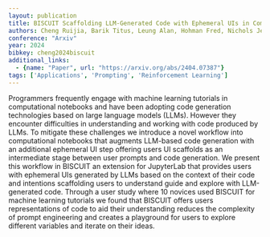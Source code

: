 ```yaml
---
layout: publication
title: BISCUIT Scaffolding LLM-Generated Code with Ephemeral UIs in Computational Notebooks
authors: Cheng Ruijia, Barik Titus, Leung Alan, Hohman Fred, Nichols Jeffrey
conference: "Arxiv"
year: 2024
bibkey: cheng2024biscuit
additional_links:
  - {name: "Paper", url: "https://arxiv.org/abs/2404.07387"}
tags: ['Applications', 'Prompting', 'Reinforcement Learning']
---
```

Programmers frequently engage with machine learning tutorials in computational notebooks and have been adopting code generation technologies based on large language models (LLMs). However they encounter difficulties in understanding and working with code produced by LLMs. To mitigate these challenges we introduce a novel workflow into computational notebooks that augments LLM-based code generation with an additional ephemeral UI step offering users UI scaffolds as an intermediate stage between user prompts and code generation. We present this workflow in BISCUIT an extension for JupyterLab that provides users with ephemeral UIs generated by LLMs based on the context of their code and intentions scaffolding users to understand guide and explore with LLM-generated code. Through a user study where 10 novices used BISCUIT for machine learning tutorials we found that BISCUIT offers users representations of code to aid their understanding reduces the complexity of prompt engineering and creates a playground for users to explore different variables and iterate on their ideas.

